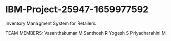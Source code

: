 # IBM-Project-25947-1659977592
Inventory Managment System for Retailers


TEAM MEMBERS:
Vasanthakumar M
Santhosh R
Yogesh S
Priyadharshini M
